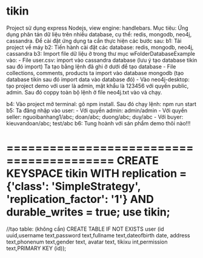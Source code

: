 # tikin
Project sử dụng express Nodejs, view engine: handlebars.
Mục tiêu: Ứng dụng phân tán dữ liệu trên nhiều database, cụ thể: redis, mongodb, neo4j, cassandra.
Để cài đặt ứng dụng ta cần thực hiện các bước sau:
b1: Tải project về máy 
b2: Tiến hành cài đặt các database: redis, mongodb, neo4j, cassandra
b3: Import file dữ liệu ở trong thư mục wFolderDatabaseExample vào:
    - File user.csv: import vào cassandra database (lưu ý tạo database tikin sau đó import) Ta tạo bằng lệnh đã ghi ở dưới để tạo database
    - File collections, comments, products ta import vào database mongodb (tạo database tikin sau đó import data vào database đó)
    - Vào neo4j-desktop: tạo project demo với user là admin, mật khẩu là 123456 với quyền public, admin. Sau đó coppy toàn bộ lệnh ở file neo4j.txt vào và chạy.

b4: Vào project mở terminal: gõ npm install. Sau đó chạy lệnh: npm run start
b5: Ta đăng nhập vào user:
    - Với quyền admin: admin/admin
    - Với quyền seller: nguoibanhang1/abc; doan/abc; duong/abc; duy/abc
    - Với buyer: kieuvandoan/abc; test/abc
b6: Tung hoành với sản phẩm demo thôi nào!!!



=========================================
CREATE KEYSPACE tikin WITH replication = {'class': 'SimpleStrategy', 'replication_factor': '1'} AND durable_writes = true;
use tikin;
==========================================



//tạo table: (không cần)
CREATE TABLE IF NOT EXISTS user (id uuid,username text,password text,fullname text,dateofbirth date, address text,phonenum text,gender text, avatar text, tikixu int,permission text,PRIMARY KEY (id));
